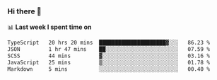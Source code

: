 ### Hi there 👋

<!--
**DBvc/DBvc** is a ✨ _special_ ✨ repository because its `README.md` (this file) appears on your GitHub profile.

Here are some ideas to get you started:

- 🔭 I’m currently working on ...
- 🌱 I’m currently learning ...
- 👯 I’m looking to collaborate on ...
- 🤔 I’m looking for help with ...
- 💬 Ask me about ...
- 📫 How to reach me: ...
- 😄 Pronouns: ...
- ⚡ Fun fact: ...
-->

📊 **Last week I spent time on**
<!--START_SECTION:waka-->

```txt
TypeScript   20 hrs 20 mins  █████████████████████▓░░░   86.23 %
JSON         1 hr 47 mins    ██░░░░░░░░░░░░░░░░░░░░░░░   07.59 %
SCSS         44 mins         ▓░░░░░░░░░░░░░░░░░░░░░░░░   03.16 %
JavaScript   25 mins         ▒░░░░░░░░░░░░░░░░░░░░░░░░   01.78 %
Markdown     5 mins          ░░░░░░░░░░░░░░░░░░░░░░░░░   00.40 %
```

<!--END_SECTION:waka-->
